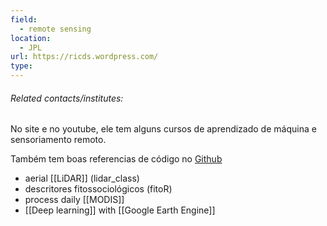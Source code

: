 ```yaml
---
field:
  - remote sensing
location:
  - JPL
url: https://ricds.wordpress.com/
type:
---
```

###### Related contacts/institutes:

No site e no youtube, ele tem alguns cursos de aprendizado de máquina e sensoriamento remoto.

Também tem boas referencias de código no [Github](https://github.com/ricds)
- aerial [[LiDAR]] (lidar_class)
- descritores fitossociológicos (fitoR)
- process daily [[MODIS]]
- [[Deep learning]] with [[Google Earth Engine]]

